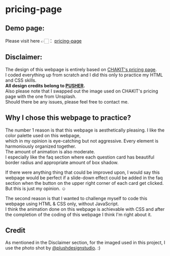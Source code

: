 # pricing-page

## Demo page:
Please visit here 👉🏻： [pricing-page](https://pricing-page-for-practice-only.netlify.com/)

## Disclaimer:
The design of this webpage is entirely based on [CHAKIT's pricing page](https://pusher.com/chatkit/pricing).  
I coded everything up from scratch and I did this only to practice my HTML and CSS skills.  
**All design credits belong to [PUSHER](https://pusher.com/).**  
Also please note that I swapped out the image used on CHAKIT's pricing page with the one from Unsplash.  
Should there be any issues, please feel free to contact me.  

## Why I chose this webpage to practice?
The number 1 reason is that this webpage is aesthetically pleasing.
I like the color palette used on this webpage,   
which in my opinion is eye-catching but not aggressive.
Every element is harmoniously organized together.  
The amount of animation is also moderate.  
I especially like the faq section where each question card has beautiful border radius and appropriate amount of box shadow.

If there were anything thing that could be improved upon, 
I would say this webpage would be perfect if a slide-down effect could be added in the faq section when the button on the upper right corner of each card get clicked.  
But this is just my opinion. ☺️

The second reason is that I wanted to challenge myself to code this webpage using HTML & CSS only, without JavaScript.  
I think the animation done on this webpage is achievable with CSS and after the completion of the coding of this webpage I think I'm right about it.

## Credit
As mentioned in the Disclaimer section, for the imaged used in this project, I use the photo shot by [@plushdesignstudio](https://unsplash.com/@plushdesignstudio). :)


